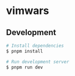# vimwars

## Development

```sh
# Install dependencies
$ pnpm install

# Run development server
$ pnpm run dev
```
